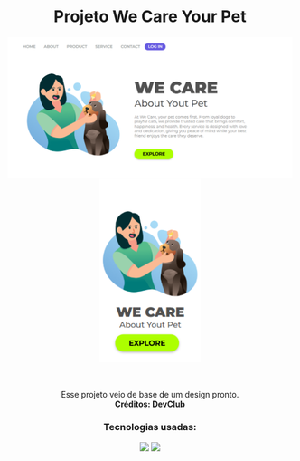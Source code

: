 <div align="center">

<h1>Projeto We Care Your Pet</h1>
<p float="left">
  <img src="./img/site-desktop.png" alt="site-in-desktop" width="560"/>
  <img src="./img/site-phone.png" alt="site-in-phone" width="180"/>
</p>

<br>

<p>
Esse projeto veio de base de um design pronto. <br>
<strong>Créditos: 
<a href="https://rodolfomori.com.br">DevClub</a>
</p></strong>

<h3>Tecnologias usadas:</h3>

<img src="https://img.shields.io/badge/HTML5-E34F26?style=for-the-badge&logo=html5&logoColor=white">
<img src="https://img.shields.io/badge/CSS3-1572B6?style=for-the-badge&logo=css3&logoColor=white">

</div>
